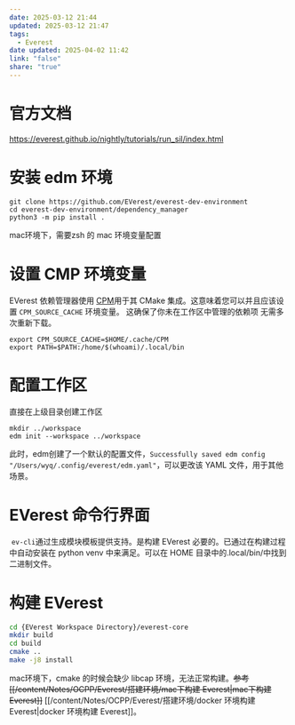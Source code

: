 ```yaml
---
date: 2025-03-12 21:44
updated: 2025-03-12 21:47
tags:
  - Everest
date updated: 2025-04-02 11:42
link: "false"
share: "true"
---
```


# 官方文档

<https://everest.github.io/nightly/tutorials/run_sil/index.html>

# 安装 edm 环境

```shell
git clone https://github.com/EVerest/everest-dev-environment
cd everest-dev-environment/dependency_manager
python3 -m pip install .
```

mac环境下，需要zsh 的 mac 环境变量配置

# 设置 CMP 环境变量

EVerest 依赖管理器使用 [CPM](https://github.com/cpm-cmake/CPM.cmake)用于其 CMake 集成。这意味着您可以并且应该设置 `CPM_SOURCE_CACHE` 环境变量。 这确保了你未在工作区中管理的依赖项 无需多次重新下载。

```shell
export CPM_SOURCE_CACHE=$HOME/.cache/CPM
export PATH=$PATH:/home/$(whoami)/.local/bin
```

# 配置工作区

直接在上级目录创建工作区

```shell
mkdir ../workspace
edm init --workspace ../workspace
```

此时，edm创建了一个默认的配置文件，`Successfully saved edm config "/Users/wyq/.config/everest/edm.yaml"`，可以更改该 YAML 文件，用于其他场景。

# EVerest 命令行界面

 `ev-cli`通过生成模块模板提供支持。是构建 EVerest 必要的。已通过在构建过程中自动安装在 python venv 中来满足。可以在 HOME 目录中的.local/bin/中找到二进制文件。

# 构建 EVerest

```sh
cd {EVerest Workspace Directory}/everest-core
mkdir build
cd build
cmake ..
make -j8 install
```

mac环境下，cmake 的时候会缺少 libcap 环境，无法正常构建。~~参考[[/content/Notes/OCPP/Everest/搭建环境/mac下构建 Everest|mac下构建 Everest]]~~      [[/content/Notes/OCPP/Everest/搭建环境/docker 环境构建 Everest|docker 环境构建 Everest]]。
